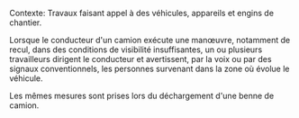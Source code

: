 Contexte: Travaux faisant appel à des véhicules,  appareils et engins de chantier.

Lorsque le conducteur d'un camion exécute une manœuvre, notamment de recul, dans des conditions de visibilité insuffisantes, un ou plusieurs travailleurs dirigent le conducteur et avertissent, par la voix ou par des signaux conventionnels, les personnes survenant dans la zone où évolue le véhicule.

Les mêmes mesures sont prises lors du déchargement d'une benne de camion.